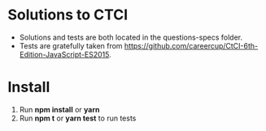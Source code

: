 # Solutions to CTCI
- Solutions and tests are both located in the questions-specs folder.
- Tests are gratefully taken from https://github.com/careercup/CtCI-6th-Edition-JavaScript-ES2015.

# Install
1. Run __npm install__ or __yarn__
2. Run __npm t__ or __yarn test__ to run tests
